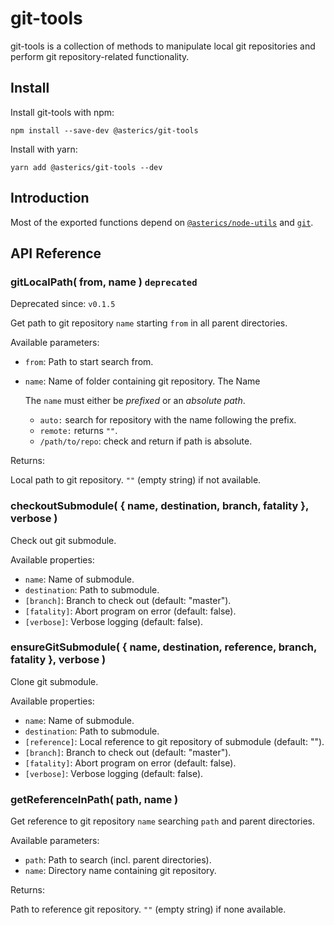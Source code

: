 
# git-tools

git-tools is a collection of methods to manipulate local git repositories and perform git repository-related functionality.

## Install

Install git-tools with npm:

    npm install --save-dev @asterics/git-tools

Install with yarn:

    yarn add @asterics/git-tools --dev

## Introduction

Most of the exported functions depend on [`@asterics/node-utils`](https://www.npmjs.com/package/@asterics/node-utils) and [`git`](https://git-scm.com/). 

<!-- `ShellJS` is a portable implementation of the Unix shell for Windows, Linux and OS X. -->

<!-- Most of the exported functions operate on a plain object with following properties:

    {
        name : "Repository",
        destination: "external/repository",
        reference: "/path/to/repository",
        branch: "master",
        fatality: "false"
    } -->

## API Reference

### gitLocalPath( from, name ) `deprecated`

Deprecated since: `v0.1.5`

Get path to git repository `name` starting `from` in all parent directories.

Available parameters:

* `from`: Path to start search from.
* `name`: Name of folder containing git repository.  The Name 
  
  The `name` must either be _prefixed_ or an _absolute path_.
  * `auto:` search for repository with the name following the prefix.
  * `remote:` returns `""`.
  * `/path/to/repo`: check and return if path is absolute.

Returns:

Local path to git repository. `""` (empty string) if not available.

### checkoutSubmodule( { name, destination, branch, fatality }, verbose )

Check out git submodule.

Available properties:

* `name`: Name of submodule.
* `destination`: Path to submodule.
* `[branch]`: Branch to check out (default: "master").
* `[fatality]`: Abort program on error (default: false).
* `[verbose]`: Verbose logging (default: false).

### ensureGitSubmodule( { name, destination, reference, branch, fatality }, verbose )

Clone git submodule.

Available properties:

* `name`: Name of submodule.
* `destination`: Path to submodule.
* `[reference]`: Local reference to git repository of submodule (default: "").
* `[branch]`: Branch to check out (default: "master").
* `[fatality]`: Abort program on error (default: false).
* `[verbose]`: Verbose logging (default: false).

### getReferenceInPath( path, name )

Get reference to git repository `name` searching `path` and parent directories.

Available parameters:

* `path`: Path to search (incl. parent directories).
* `name`: Directory name containing git repository.

Returns:

Path to reference git repository. `""` (empty string) if none available.